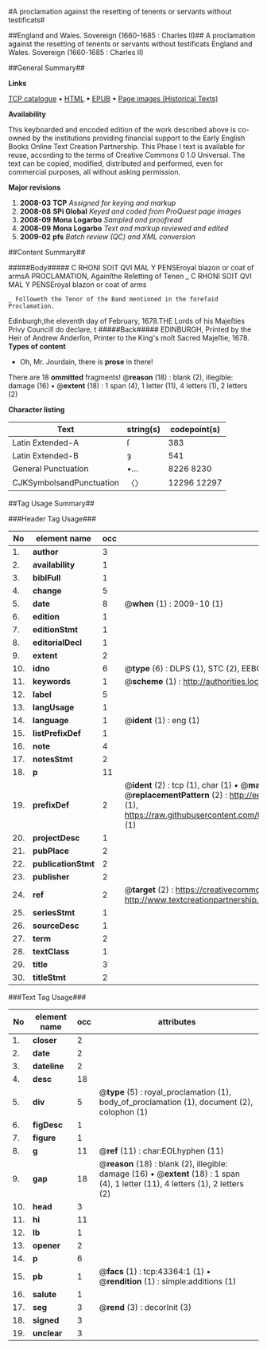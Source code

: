 #A proclamation against the resetting of tenents or servants without testificats#

##England and Wales. Sovereign (1660-1685 : Charles II)##
A proclamation against the resetting of tenents or servants without testificats
England and Wales. Sovereign (1660-1685 : Charles II)

##General Summary##

**Links**

[TCP catalogue](http://www.ota.ox.ac.uk/tcp/)  • 
[HTML](http://tei.it.ox.ac.uk/tcp/Texts-HTML/free/A32/A32359.html)  • 
[EPUB](http://tei.it.ox.ac.uk/tcp/Texts-EPUB/free/A32/A32359.epub) • 
[Page images (Historical Texts)](https://data.historicaltexts.jisc.ac.uk/view?pubId=eebo-09514659e&pageId=eebo-09514659e-43364-1)

**Availability**

This keyboarded and encoded edition of the
	       work described above is co-owned by the institutions
	       providing financial support to the Early English Books
	       Online Text Creation Partnership. This Phase I text is
	       available for reuse, according to the terms of Creative
	       Commons 0 1.0 Universal. The text can be copied,
	       modified, distributed and performed, even for
	       commercial purposes, all without asking permission.

**Major revisions**

1. __2008-03__ __TCP__ *Assigned for keying and markup*
1. __2008-08__ __SPi Global__ *Keyed and coded from ProQuest page images*
1. __2008-09__ __Mona Logarbo__ *Sampled and proofread*
1. __2008-09__ __Mona Logarbo__ *Text and markup reviewed and edited*
1. __2009-02__ __pfs__ *Batch review (QC) and XML conversion*

##Content Summary##

#####Body#####
C RHONI SOIT QVI MAL Y PENSEroyal blazon or coat of armsA PROCLAMATION, Againſthe Reſetting of Tenen
    _ C RHONI SOIT QVI MAL Y PENSEroyal blazon or coat of arms

    _ Followeth the Tenor of the Band mentioned in the foreſaid Proclamation.
Edinburgh,the eleventh day of February, 1678.THE Lords of his Majeſties Privy Councill do declare, t
#####Back#####
EDINBURGH, Printed by the Heir of Andrew Anderſon, Printer to the King's moſt Sacred Majeſtie, 1678.
**Types of content**

  * Oh, Mr. Jourdain, there is **prose** in there!

There are 18 **ommitted** fragments! 
 @__reason__ (18) : blank (2), illegible: damage (16)  •  @__extent__ (18) : 1 span (4), 1 letter (11), 4 letters (1), 2 letters (2)

**Character listing**


|Text|string(s)|codepoint(s)|
|---|---|---|
|Latin Extended-A|ſ|383|
|Latin Extended-B|ȝ|541|
|General Punctuation|•…|8226 8230|
|CJKSymbolsandPunctuation|〈〉|12296 12297|

##Tag Usage Summary##

###Header Tag Usage###

|No|element name|occ|attributes|
|---|---|---|---|
|1.|__author__|3||
|2.|__availability__|1||
|3.|__biblFull__|1||
|4.|__change__|5||
|5.|__date__|8| @__when__ (1) : 2009-10 (1)|
|6.|__edition__|1||
|7.|__editionStmt__|1||
|8.|__editorialDecl__|1||
|9.|__extent__|2||
|10.|__idno__|6| @__type__ (6) : DLPS (1), STC (2), EEBO-CITATION (1), OCLC (1), VID (1)|
|11.|__keywords__|1| @__scheme__ (1) : http://authorities.loc.gov/ (1)|
|12.|__label__|5||
|13.|__langUsage__|1||
|14.|__language__|1| @__ident__ (1) : eng (1)|
|15.|__listPrefixDef__|1||
|16.|__note__|4||
|17.|__notesStmt__|2||
|18.|__p__|11||
|19.|__prefixDef__|2| @__ident__ (2) : tcp (1), char (1)  •  @__matchPattern__ (2) : ([0-9\-]+):([0-9IVX]+) (1), (.+) (1)  •  @__replacementPattern__ (2) : http://eebo.chadwyck.com/downloadtiff?vid=$1&page=$2 (1), https://raw.githubusercontent.com/textcreationpartnership/Texts/master/tcpchars.xml#$1 (1)|
|20.|__projectDesc__|1||
|21.|__pubPlace__|2||
|22.|__publicationStmt__|2||
|23.|__publisher__|2||
|24.|__ref__|2| @__target__ (2) : https://creativecommons.org/publicdomain/zero/1.0/ (1), http://www.textcreationpartnership.org/docs/. (1)|
|25.|__seriesStmt__|1||
|26.|__sourceDesc__|1||
|27.|__term__|2||
|28.|__textClass__|1||
|29.|__title__|3||
|30.|__titleStmt__|2||


###Text Tag Usage###

|No|element name|occ|attributes|
|---|---|---|---|
|1.|__closer__|2||
|2.|__date__|2||
|3.|__dateline__|2||
|4.|__desc__|18||
|5.|__div__|5| @__type__ (5) : royal_proclamation (1), body_of_proclamation (1), document (2), colophon (1)|
|6.|__figDesc__|1||
|7.|__figure__|1||
|8.|__g__|11| @__ref__ (11) : char:EOLhyphen (11)|
|9.|__gap__|18| @__reason__ (18) : blank (2), illegible: damage (16)  •  @__extent__ (18) : 1 span (4), 1 letter (11), 4 letters (1), 2 letters (2)|
|10.|__head__|3||
|11.|__hi__|11||
|12.|__lb__|1||
|13.|__opener__|2||
|14.|__p__|6||
|15.|__pb__|1| @__facs__ (1) : tcp:43364:1 (1)  •  @__rendition__ (1) : simple:additions (1)|
|16.|__salute__|1||
|17.|__seg__|3| @__rend__ (3) : decorInit (3)|
|18.|__signed__|3||
|19.|__unclear__|3||
